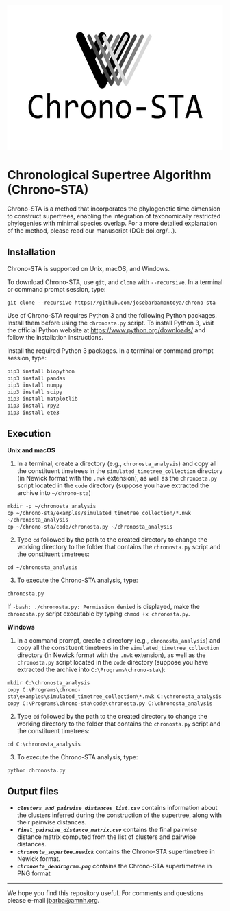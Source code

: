 <p style="text-align:center;"><img src="chrono-sta_logo.jpg" height="336" width="567"></p>

# Chronological Supertree Algorithm (Chrono-STA)

Chrono-STA is a method that incorporates the phylogenetic time dimension to construct supertrees, enabling the integration of taxonomically restricted phylogenies with minimal species overlap. For a more detailed explanation of the method, please read our manuscript (DOI: doi.org/...).

## Installation

Chrono-STA is supported on Unix, macOS, and Windows.

To download Chrono-STA, use `git`, and `clone` with `--recursive`. In a terminal or command prompt session, type:
```
git clone --recursive https://github.com/josebarbamontoya/chrono-sta
```

Use of Chrono-STA requires Python 3 and the following Python packages. Install them before using the `chronosta.py` script. To install Python 3, visit the official Python website at https://www.python.org/downloads/ and follow the installation instructions.

Install the required Python 3 packages. In a terminal or command prompt session, type:

	pip3 install biopython
	pip3 install pandas
	pip3 install numpy
	pip3 install scipy
	pip3 install matplotlib
	pip3 install rpy2
	pip3 install ete3 

## Execution

**Unix and macOS**

1.	In a terminal, create a directory (e.g., `chronosta_analysis`) and copy all the constituent timetrees in the `simulated_timetree_collection` directory (in Newick format with the `.nwk` extension), as well as the `chronosta.py` script located in the `code` directory (suppose you have extracted the archive into `~/chrono-sta`)

```
mkdir -p ~/chronosta_analysis
cp ~/chrono-sta/examples/simulated_timetree_collection/*.nwk ~/chronosta_analysis
cp ~/chrono-sta/code/chronosta.py ~/chronosta_analysis
```

2.	Type `cd` followed by the path to the created directory to change the working directory to the folder that contains the `chronosta.py` script and the constituent timetrees:	
```
cd ~/chronosta_analysis
```

3.	To execute the Chrono-STA analysis, type:
```
chronosta.py
```

If `-bash: ./chronosta.py: Permission denied` is displayed, make the `chronosta.py` script executable by typing `chmod +x chronosta.py`.

**Windows**

1.	In a command prompt, create a directory (e.g., `chronosta_analysis`) and copy all the constituent timetrees in the `simulated_timetree_collection` directory (in Newick format with the `.nwk` extension), as well as the `chronosta.py` script located in the `code` directory (suppose you have extracted the archive into `C:\Programs\chrono-sta\`):
```
mkdir C:\chronosta_analysis
copy C:\Programs\chrono-sta\examples\simulated_timetree_collection\*.nwk C:\chronosta_analysis
copy C:\Programs\chrono-sta\code\chronosta.py C:\chronosta_analysis
```

2.	Type `cd` followed by the path to the created directory to change the working directory to the folder that contains the `chronosta.py` script and the constituent timetrees:	
```
cd C:\chronosta_analysis
```

3.	To execute the Chrono-STA analysis, type:
```
python chronosta.py
```

## Output files

- ***`clusters_and_pairwise_distances_list.csv`*** contains information about the clusters inferred during the construction of the supertree, along with their pairwise distances. 
- ***`final_pairwise_distance_matrix.csv`*** contains the final pairwise distance matrix computed from the list of clusters and pairwise distances.
- ***`chronosta_supertee.newick`*** contains the Chrono-STA supertimetree in Newick format.
- ***`chronosta_dendrogram.png`*** contains the Chrono-STA supertimetree in PNG format

---
We hope you find this repository useful. For comments and questions please e-mail jbarba@amnh.org.
